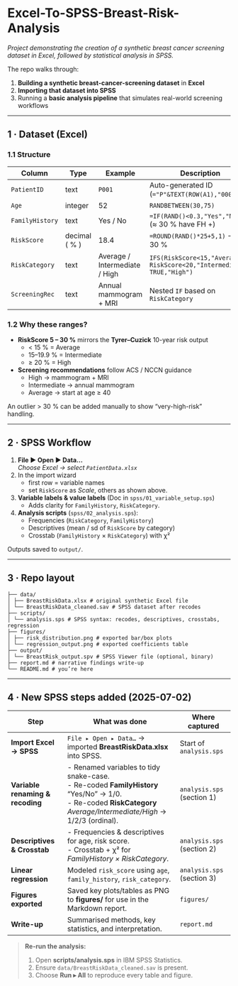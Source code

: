 # Excel-To-SPSS-Breast-Risk-Analysis

_Project demonstrating the creation of a synthetic breast cancer screening dataset in Excel, followed by statistical analysis in SPSS._

The repo walks through:

1. **Building a synthetic breast-cancer-screening dataset** in **Excel**
2. **Importing that dataset into SPSS**
3. Running a **basic analysis pipeline** that simulates real-world screening workflows

---

## 1 · Dataset (Excel)

### 1.1 Structure

| Column | Type | Example | Description |
|--------|------|---------|-------------|
| `PatientID` | text | `P001` | Auto-generated ID (`="P"&TEXT(ROW(A1),"000")`) |
| `Age` | integer | 52 | `RANDBETWEEN(30,75)` |
| `FamilyHistory` | text | Yes / No | `=IF(RAND()<0.3,"Yes","No")` (≈ 30 % have FH +) |
| `RiskScore` | decimal ( % ) | 18.4 | `=ROUND(RAND()*25+5,1)` → 5 – 30 % |
| `RiskCategory` | text | Average / Intermediate / High | `IFS(RiskScore<15,"Average", RiskScore<20,"Intermediate", TRUE,"High")` |
| `ScreeningRec` | text | Annual mammogram + MRI | Nested `IF` based on `RiskCategory` |

### 1.2 Why these ranges?

* **RiskScore 5 – 30 %** mirrors the **Tyrer–Cuzick** 10-year risk output  
  * < 15 % = Average  
  * 15–19.9 % = Intermediate  
  * ≥ 20 % = High  
* **Screening recommendations** follow ACS / NCCN guidance  
  * High → mammogram + MRI  
  * Intermediate → annual mammogram  
  * Average → start at age ≥ 40

An outlier > 30 % can be added manually to show “very-high-risk” handling.

---

## 2 · SPSS Workflow

1. **File ▶ Open ▶ Data…**  
   *Choose Excel → select `PatientData.xlsx`*
2. In the import wizard  
   * first row = variable names  
   * set `RiskScore` as _Scale_, others as shown above.
3. **Variable labels & value labels** (Doc in `spss/01_variable_setup.sps`)  
   * Adds clarity for `FamilyHistory`, `RiskCategory`.
4. **Analysis scripts** (`spss/02_analysis.sps`):  
   * Frequencies (`RiskCategory`, `FamilyHistory`)  
   * Descriptives (mean / sd of `RiskScore` by category)  
   * Crosstab (`FamilyHistory` × `RiskCategory`) with χ²

Outputs saved to `output/`.

---

## 3 · Repo layout

```
├── data/
│ ├── BreastRiskData.xlsx # original synthetic Excel file
│ └── BreastRiskData_cleaned.sav # SPSS dataset after recodes
├── scripts/
│ └── analysis.sps # SPSS syntax: recodes, descriptives, crosstabs, regression
├── figures/
│ ├── risk_distribution.png # exported bar/box plots
│ └── regression_output.png # exported coefficients table
├── output/
│ └── BreastRisk_output.spv # SPSS Viewer file (optional, binary)
├── report.md # narrative findings write-up
└── README.md # you’re here
```

---

## 4 · New SPSS steps added (2025-07-02)

| Step | What was done | Where captured |
|------|---------------|----------------|
| **Import Excel → SPSS** | `File ▸ Open ▸ Data…` → imported **BreastRiskData.xlsx** into SPSS. | Start of `analysis.sps` |
| **Variable renaming & recoding** | - Renamed variables to tidy snake-case.<br>- Re-coded **FamilyHistory** “Yes/No” → 1/0.<br>- Re-coded **RiskCategory** *Average/Intermediate/High* → 1/2/3 (ordinal). | `analysis.sps` (section 1) |
| **Descriptives & Crosstab** | - Frequencies & descriptives for age, risk score.<br>- Crosstab + χ² for *FamilyHistory × RiskCategory*. | `analysis.sps` (section 2) |
| **Linear regression** | Modeled `risk_score` using `age`, `family_history`, `risk_category`. | `analysis.sps` (section 3) |
| **Figures exported** | Saved key plots/tables as PNG to **figures/** for use in the Markdown report. | `figures/` |
| **Write-up** | Summarised methods, key statistics, and interpretation. | `report.md` |

> **Re-run the analysis:**  
> 1. Open **scripts/analysis.sps** in IBM SPSS Statistics.  
> 2. Ensure `data/BreastRiskData_cleaned.sav` is present.  
> 3. Choose **Run ▸ All** to reproduce every table and figure.
